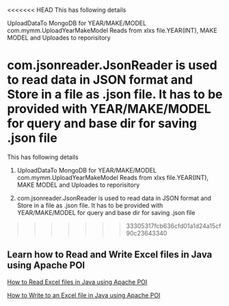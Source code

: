 <<<<<<< HEAD
This has following details

UploadDataTo MongoDB for YEAR/MAKE/MODEL com.mymm.UploadYearMakeModel Reads from xlxs file.YEAR(INT), MAKE MODEL and Uploades to reporisitory

com.jsonreader.JsonReader is used to read data in JSON format and Store in a file as .json file. It has to be provided with YEAR/MAKE/MODEL for query and base dir for saving .json file
=======

This has following details

1. UploadDataTo MongoDB for YEAR/MAKE/MODEL
com.mymm.UploadYearMakeModel Reads from xlxs file.YEAR(INT), MAKE MODEL and Uploades to reporisitory

2. com.jsonreader.JsonReader is used to read data in JSON format and Store in a file as .json file.
It has to be provided with YEAR/MAKE/MODEL for query and base dir for saving .json file

>>>>>>> 33305317fcb636cfd01a1d24a15cf90c23643340


## Learn how to Read and Write Excel files in Java using Apache POI

[How to Read Excel files in Java using Apache POI](https://www.callicoder.com/java-read-excel-file-apache-poi/)

[How to Write to an Excel file in Java using Apache POI](https://www.callicoder.com/java-write-excel-file-apache-poi/)
